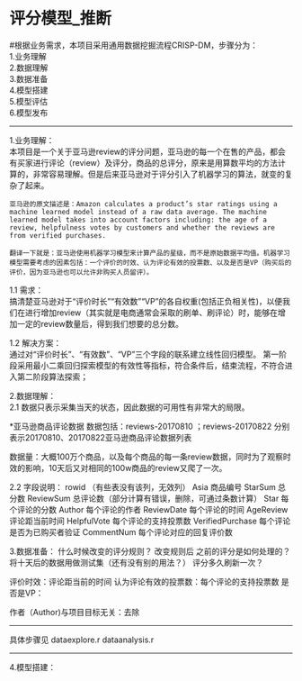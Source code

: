 评分模型_推断
====

#根据业务需求，本项目采用通用数据挖掘流程CRISP-DM，步骤分为：<br>
1.业务理解 <br>
2.数据理解 <br>
3.数据准备 <br>
4.模型搭建 <br>
5.模型评估 <br>
6.模型发布

----------

1.业务理解：<br>
    本项目是一个关于亚马逊review的评分问题，亚马逊的每一个在售的产品，都会有买家进行评论（review）及评分，商品的总评分，原来是用算数平均的方法计算的，非常容易理解。但是后来亚马逊对于评分引入了机器学习的算法，就变的复杂了起来。

    亚马逊的原文描述是：Amazon calculates a product’s star ratings using a machine learned model instead of a raw data average. The machine learned model takes into account factors including: the age of a review, helpfulness votes by customers and whether the reviews are from verified purchases.

    翻译一下就是：亚马逊使用机器学习模型来计算产品的星级，而不是原始数据平均值。机器学习模型需要考虑的因素包括：一个评价的时效、认为评论有效的投票数、以及是否是VP（购买后的评价，因为亚马逊也可以允许非购买人员留评）。

1.1 需求：<br>
    搞清楚亚马逊对于“评价时长”“有效数”“VP”的各自权重(包括正负相关性)，以便我们在进行增加review（其实就是电商通常会采取的刷单、刷评论）时，能够在增加一定的review数量后，得到我们想要的总分数。

 1.2 解决方案：<br>
    通过对“评价时长”、“有效数”、“VP”三个字段的联系建立线性回归模型。
 第一阶段采用最小二乘回归探索模型的有效性等指标，符合条件后，结束流程，不符合进入第二阶段算法探索；


2.数据理解：<br>
2.1 数据只表示采集当天的状态，因此数据的可用性有非常大的局限。

*亚马逊商品评论数据
数据包括：reviews-20170810 ；reviews-20170822 
          分别表示20170810、20170822亚马逊商品评论数据列表

 数据量：大概100万个商品，以及每个商品的每一条review数据，同时为了观察时效的影响，10天后又对相同的100w商品的review又爬了一次。

2.2 字段说明：
rowid               （有些表没有该列，无效列）
Asia                商品编号
StarSum	            总分数
ReviewSum	        总评论数（部分计算有错误，删除，可通过条数计算）
Star	            每个评论的分数
Author	            每个评论的作者
ReviewDate	        每个评论的时间
AgeReview	        评论距当前时间
HelpfulVote	        每个评论的支持投票数
VerifiedPurchase	每个评论是否为已购买者验证
CommentNum          每个评论对应的回复评价数


3.数据准备：
什么时候改变的评分规则？
改变规则后 之前的评分是如何处理的？
将十天后的数据用做测试集（还有没有别的用法？）
评分多久刷新一次？

评价时效：评论距当前的时间
认为评论有效的投票数：每个评论的支持投票数
是否是VP：

作者（Author)与项目目标无关：去除


****
具体步骤见 dataexplore.r
          dataanalysis.r
*****           

4.模型搭建：
